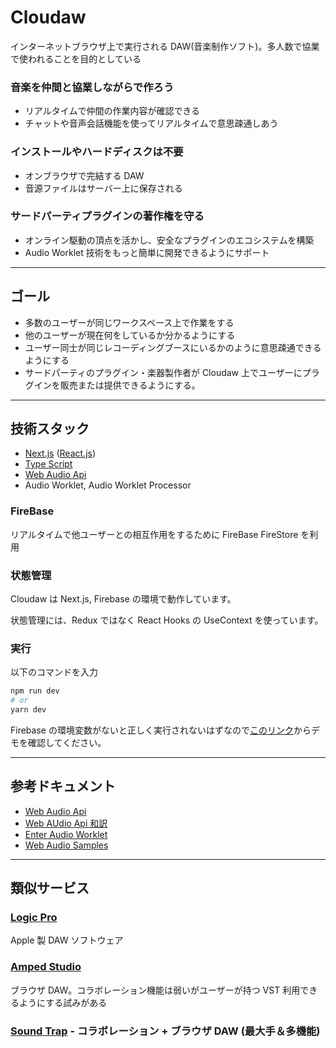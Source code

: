 # Cloudaw

インターネットブラウザ上で実行される DAW(音楽制作ソフト)。多人数で協業で使われることを目的としている

### 音楽を仲間と協業しながらで作ろう

- リアルタイムで仲間の作業内容が確認できる
- チャットや音声会話機能を使ってリアルタイムで意思疎通しあう

### インストールやハードディスクは不要

- オンブラウザで完結する DAW
- 音源ファイルはサーバー上に保存される

### サードパーティプラグインの著作権を守る

- オンライン駆動の頂点を活かし、安全なプラグインのエコシステムを構築
- Audio Worklet 技術をもっと簡単に開発できるようにサポート

---

## ゴール

- 多数のユーザーが同じワークスペース上で作業をする
- 他のユーザーが現在何をしているか分かるようにする
- ユーザー同士が同じレコーディングブースにいるかのように意思疎通できるようにする
- サードパーティのプラグイン・楽器製作者が Cloudaw 上でユーザーにプラグインを販売または提供できるようにする。

---

## 技術スタック

- [Next.js](https://nextjs.org/) ([React.js](https://reactjs.org/))
- [Type Script](https://www.typescriptlang.org/)
- [Web Audio Api](https://www.w3.org/TR/webaudio/)
- Audio Worklet, Audio Worklet Processor

### FireBase

リアルタイムで他ユーザーとの相互作用をするために FireBase FireStore を利用

### 状態管理

Cloudaw は Next.js, Firebase の環境で動作しています。

状態管理には、Redux ではなく React Hooks の UseContext を使っています。

### 実行

以下のコマンドを入力

```bash
npm run dev
# or
yarn dev
```

Firebase の環境変数がないと正しく実行されないはずなので[このリンク](http://cloudaw.vercel.app/)からデモを確認してください。

---

## 参考ドキュメント

- [Web Audio Api](https://www.w3.org/TR/webaudio/)
- [Web AUdio Api 和訳](https://g200kg.github.io/web-audio-api-ja/)
- [Enter Audio Worklet](https://developers.google.com/web/updates/2017/12/audio-worklet)
- [Web Audio Samples](https://googlechromelabs.github.io/web-audio-samples/)

---

## 類似サービス

### [Logic Pro](https://www.apple.com/jp/logic-pro/)

Apple 製 DAW ソフトウェア

### [Amped Studio](https://ampedstudio.com/)

ブラウザ DAW。コラボレーション機能は弱いがユーザーが持つ VST 利用できるようにする試みがある

### [Sound Trap](https://www.soundtrap.com/) - コラボレーション + ブラウザ DAW (最大手＆多機能)
